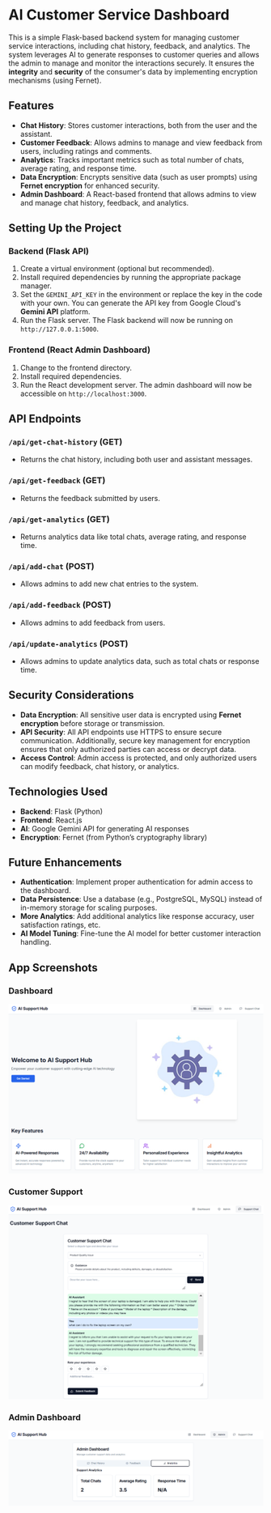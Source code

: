 # AI Customer Service Dashboard

This is a simple Flask-based backend system for managing customer service interactions, including chat history, feedback, and analytics. The system leverages AI to generate responses to customer queries and allows the admin to manage and monitor the interactions securely. It ensures the **integrity** and **security** of the consumer's data by implementing encryption mechanisms (using Fernet).

## Features
- **Chat History**: Stores customer interactions, both from the user and the assistant.
- **Customer Feedback**: Allows admins to manage and view feedback from users, including ratings and comments.
- **Analytics**: Tracks important metrics such as total number of chats, average rating, and response time.
- **Data Encryption**: Encrypts sensitive data (such as user prompts) using **Fernet encryption** for enhanced security.
- **Admin Dashboard**: A React-based frontend that allows admins to view and manage chat history, feedback, and analytics.

## Setting Up the Project

### Backend (Flask API)

1. Create a virtual environment (optional but recommended).
2. Install required dependencies by running the appropriate package manager.
3. Set the `GEMINI_API_KEY` in the environment or replace the key in the code with your own. You can generate the API key from Google Cloud's **Gemini API** platform.
4. Run the Flask server. The Flask backend will now be running on `http://127.0.0.1:5000`.

### Frontend (React Admin Dashboard)

1. Change to the frontend directory.
2. Install required dependencies.
3. Run the React development server. The admin dashboard will now be accessible on `http://localhost:3000`.

## API Endpoints

### `/api/get-chat-history` (GET)
- Returns the chat history, including both user and assistant messages.

### `/api/get-feedback` (GET)
- Returns the feedback submitted by users.

### `/api/get-analytics` (GET)
- Returns analytics data like total chats, average rating, and response time.

### `/api/add-chat` (POST)
- Allows admins to add new chat entries to the system.

### `/api/add-feedback` (POST)
- Allows admins to add feedback from users.

### `/api/update-analytics` (POST)
- Allows admins to update analytics data, such as total chats or response time.

## Security Considerations

- **Data Encryption**: All sensitive user data is encrypted using **Fernet encryption** before storage or transmission.
- **API Security**: All API endpoints use HTTPS to ensure secure communication. Additionally, secure key management for encryption ensures that only authorized parties can access or decrypt data.
- **Access Control**: Admin access is protected, and only authorized users can modify feedback, chat history, or analytics.

## Technologies Used
- **Backend**: Flask (Python)
- **Frontend**: React.js
- **AI**: Google Gemini API for generating AI responses
- **Encryption**: Fernet (from Python’s cryptography library)

## Future Enhancements
- **Authentication**: Implement proper authentication for admin access to the dashboard.
- **Data Persistence**: Use a database (e.g., PostgreSQL, MySQL) instead of in-memory storage for scaling purposes.
- **More Analytics**: Add additional analytics like response accuracy, user satisfaction ratings, etc.
- **AI Model Tuning**: Fine-tune the AI model for better customer interaction handling.

## App Screenshots

### Dashboard

![Admin Dashboard](dashboard.png)

### Customer Support

![Customer Support](chat.png)

### Admin Dashboard

![Admin Dashboard](admin_analytics.png)
